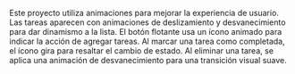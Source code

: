 Este proyecto utiliza animaciones para mejorar la experiencia de usuario. Las tareas aparecen con animaciones de deslizamiento y desvanecimiento para dar dinamismo a la lista. El botón flotante usa un ícono animado para indicar la acción de agregar tareas. Al marcar una tarea como completada, el ícono gira para resaltar el cambio de estado. Al eliminar una tarea, se aplica una animación de desvanecimiento para una transición visual suave.